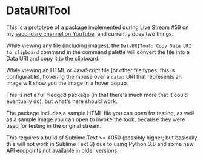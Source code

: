# DataURITool

This is a prototype of a package implemented during [Live Stream #59](https://youtu.be/LNQl3_cSsk4)
on my [secondary channel on YouTube](https://www.youtube.com/c/TerenceMartinLive),
and currently does two things.

While viewing any file (including images), the `DataURITool: Copy Data URI to
clipboard` command in the command palette will convert the file into a Data URI
and copy it to the clipboard.

While viewing an HTML or JavaScript file (or other file types; this is
configurable), hovering the mouse over a `data:` URI that represents an image
will show you the image in a hover popup.

This is not a full fledged package (in that there's much more that it could
eventually do), but what's here should work.

The package includes a sample HTML file you can open for testing, as well as a
sample image you can open to invoke the took, because they were used for
testing in the original stream.

This requires a build of Sublime Text >= 4050 (possibly higher; but basically
this will not work in Sublime Text 3) due to using Python 3.8 and some new API
endpoints not available in older versions.
